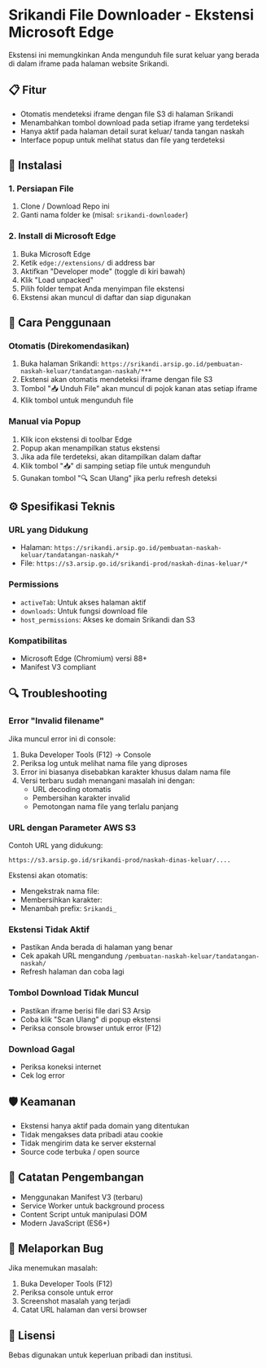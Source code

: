 # Srikandi File Downloader - Ekstensi Microsoft Edge

Ekstensi ini memungkinkan Anda mengunduh file surat keluar yang berada di dalam iframe pada halaman website Srikandi.

## 📋 Fitur
- Otomatis mendeteksi iframe dengan file S3 di halaman Srikandi
- Menambahkan tombol download pada setiap iframe yang terdeteksi
- Hanya aktif pada halaman detail surat keluar/ tanda tangan naskah
- Interface popup untuk melihat status dan file yang terdeteksi

## 🔧 Instalasi

### 1. Persiapan File
1. Clone / Download Repo ini 
2. Ganti nama folder ke (misal: `srikandi-downloader`)

### 2. Install di Microsoft Edge
1. Buka Microsoft Edge
2. Ketik `edge://extensions/` di address bar
3. Aktifkan "Developer mode" (toggle di kiri bawah)
4. Klik "Load unpacked"
5. Pilih folder tempat Anda menyimpan file ekstensi
6. Ekstensi akan muncul di daftar dan siap digunakan

## 📖 Cara Penggunaan

### Otomatis (Direkomendasikan)
1. Buka halaman Srikandi: `https://srikandi.arsip.go.id/pembuatan-naskah-keluar/tandatangan-naskah/***`
2. Ekstensi akan otomatis mendeteksi iframe dengan file S3
3. Tombol "📥 Unduh File" akan muncul di pojok kanan atas setiap iframe
4. Klik tombol untuk mengunduh file

### Manual via Popup
1. Klik icon ekstensi di toolbar Edge
2. Popup akan menampilkan status ekstensi
3. Jika ada file terdeteksi, akan ditampilkan dalam daftar
4. Klik tombol "📥" di samping setiap file untuk mengunduh
5. Gunakan tombol "🔍 Scan Ulang" jika perlu refresh deteksi

## ⚙️ Spesifikasi Teknis

### URL yang Didukung
- Halaman: `https://srikandi.arsip.go.id/pembuatan-naskah-keluar/tandatangan-naskah/*`
- File: `https://s3.arsip.go.id/srikandi-prod/naskah-dinas-keluar/*`

### Permissions
- `activeTab`: Untuk akses halaman aktif
- `downloads`: Untuk fungsi download file
- `host_permissions`: Akses ke domain Srikandi dan S3

### Kompatibilitas
- Microsoft Edge (Chromium) versi 88+
- Manifest V3 compliant

## 🔍 Troubleshooting

### Error "Invalid filename"
Jika muncul error ini di console:
1. Buka Developer Tools (F12) → Console
2. Periksa log untuk melihat nama file yang diproses
3. Error ini biasanya disebabkan karakter khusus dalam nama file
4. Versi terbaru sudah menangani masalah ini dengan:
   - URL decoding otomatis
   - Pembersihan karakter invalid
   - Pemotongan nama file yang terlalu panjang

### URL dengan Parameter AWS S3
Contoh URL yang didukung:
```
https://s3.arsip.go.id/srikandi-prod/naskah-dinas-keluar/....
```

Ekstensi akan otomatis:
- Mengekstrak nama file: 
- Membersihkan karakter: 
- Menambah prefix: `Srikandi_`

### Ekstensi Tidak Aktif
- Pastikan Anda berada di halaman yang benar
- Cek apakah URL mengandung `/pembuatan-naskah-keluar/tandatangan-naskah/`
- Refresh halaman dan coba lagi

### Tombol Download Tidak Muncul
- Pastikan iframe berisi file dari S3 Arsip
- Coba klik "Scan Ulang" di popup ekstensi
- Periksa console browser untuk error (F12)

### Download Gagal
- Periksa koneksi internet
- Cek log error

## 🛡️ Keamanan
- Ekstensi hanya aktif pada domain yang ditentukan
- Tidak mengakses data pribadi atau cookie
- Tidak mengirim data ke server eksternal
- Source code terbuka / open source

## 📝 Catatan Pengembangan
- Menggunakan Manifest V3 (terbaru)
- Service Worker untuk background process
- Content Script untuk manipulasi DOM
- Modern JavaScript (ES6+)

## 🐛 Melaporkan Bug
Jika menemukan masalah:
1. Buka Developer Tools (F12)
2. Periksa console untuk error
3. Screenshot masalah yang terjadi
4. Catat URL halaman dan versi browser

## 📄 Lisensi
Bebas digunakan untuk keperluan pribadi dan institusi.